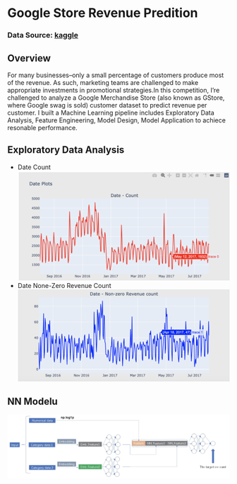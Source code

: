 # Google Store Revenue Predition

### Data Source: [kaggle](https://www.kaggle.com/c/ga-customer-revenue-prediction/overview)


## Overview
For many businesses–only a small percentage of customers produce most of the revenue. As such, marketing teams are challenged to make appropriate investments in promotional strategies.In this competition, I’re challenged to analyze a Google Merchandise Store (also known as GStore, where Google swag is sold) customer dataset to predict revenue per customer. I built a Machine Learning pipeline includes Exploratory Data Analysis, Feature Engineering, Model Design, Model Application to achiece resonable performance.


## Exploratory Data Analysis
* Date Count
![](GStore%20Revenue%20Prediction/pics/p2.png)
* Date None-Zero Revenue Count
![](GStore%20Revenue%20Prediction/pics/p1.png)



## NN Modelu
![](GStore%20Revenue%20Prediction/pics/NN%20Module.png)
